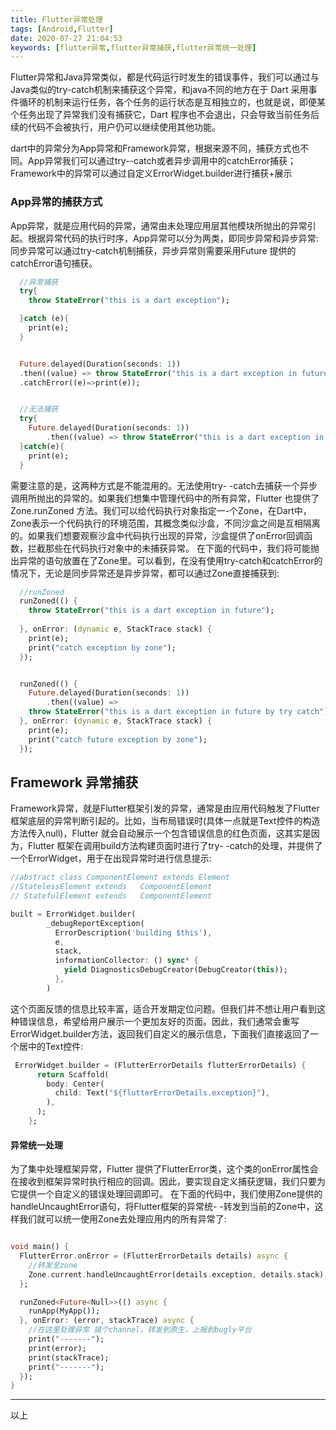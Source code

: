 ```yaml
---
title: Flutter异常处理
tags: [Android,Flutter]
date: 2020-07-27 21:04:53
keywords: [flutter异常,flutter异常捕获,flutter异常统一处理]
---
```


Flutter异常和Java异常类似，都是代码运行时发生的错误事件，我们可以通过与Java类似的try-catch机制来捕获这个异常，和java不同的地方在于 Dart 采用事件循环的机制来运行任务，各个任务的运行状态是互相独立的，也就是说，即便某个任务出现了异常我们没有捕获它，Dart 程序也不会退出，只会导致当前任务后续的代码不会被执行，用户仍可以继续使用其他功能。

<!--more-->

dart中的异常分为App异常和Framework异常，根据来源不同，捕获方式也不同。App异常我们可以通过try--catch或者异步调用中的catchError捕获；Framework中的异常可以通过自定义ErrorWidget.builder进行捕获+展示

### App异常的捕获方式

App异常，就是应用代码的异常，通常由未处理应用层其他模块所抛出的异常引起。根据异常代码的执行时序，App异常可以分为两类，即同步异常和异步异常:同步异常可以通过try-catch机制捕获，异步异常则需要采用Future 提供的catchError语句捕获。

``` dart
  //异常捕获
  try{
    throw StateError("this is a dart exception");

  }catch (e){
    print(e);
  }


  Future.delayed(Duration(seconds: 1))
  .then((value) => throw StateError("this is a dart exception in future") )
  .catchError((e)=>print(e));


  //无法捕获
  try{
    Future.delayed(Duration(seconds: 1))
        .then((value) => throw StateError("this is a dart exception in future by try catch") );
  }catch(e){
    print(e);
  }
```

需要注意的是，这两种方式是不能混用的。无法使用try- -catch去捕获一个异步调用所抛出的异常的。如果我们想集中管理代码中的所有异常，Flutter 也提供了Zone.runZoned 方法。我们可以给代码执行对象指定一-个Zone，在Dart中，Zone表示一个代码执行的环境范围，其概念类似沙盒，不同沙盒之间是互相隔离的。如果我们想要观察沙盒中代码执行出现的异常，沙盒提供了onError回调函数，拦截那些在代码执行对象中的未捕获异常。
在下面的代码中，我们将可能抛出异常的语句放置在了Zone里。可以看到，在没有使用try-catch和catchError的情况下，无论是同步异常还是异步异常，都可以通过Zone直接捕获到:

``` dart
  //runZoned
  runZoned(() {
    throw StateError("this is a dart exception in future");
    
  }, onError: (dynamic e, StackTrace stack) {
    print(e);
    print("catch exception by zone");
  });


  runZoned(() {
    Future.delayed(Duration(seconds: 1))
        .then((value) =>
    throw StateError("this is a dart exception in future by try catch"));
  }, onError: (dynamic e, StackTrace stack) {
    print(e);
    print("catch future exception by zone");
  });
```



## Framework 异常捕获

Framework异常，就是Flutter框架引发的异常，通常是由应用代码触发了Flutter 框架底层的异常判断引起的。比如，当布局错误时(具体一点就是Text控件的构造方法传入null)，Flutter 就会自动展示一个包含错误信息的红色页面，这其实是因为，Flutter 框架在调用build方法构建页面时进行了try- -catch的处理，并提供了一个ErrorWidget，用于在出现异常时进行信息提示:

``` dart
//abstract class ComponentElement extends Element 
//StatelessElement extends 	 ComponentElement
// StatefulElement extends 	 ComponentElement

built = ErrorWidget.builder(
        _debugReportException(
          ErrorDescription('building $this'),
          e,
          stack,
          informationCollector: () sync* {
            yield DiagnosticsDebugCreator(DebugCreator(this));
          },
        )
```

这个页面反馈的信息比较丰富，适合开发期定位问题。但我们并不想让用户看到这种错误信息，希望给用户展示一个更加友好的页面。因此，我们通常会重写ErrorWidget.builder方法，返回我们自定义的展示信息，下面我们直接返回了一个居中的Text控件:

``` dart
 ErrorWidget.builder = (FlutterErrorDetails flutterErrorDetails) {
      return Scaffold(
        body: Center(
          child: Text("${flutterErrorDetails.exception}"),
        ),
      );
    };
```



#### 异常统一处理

为了集中处理框架异常，Flutter 提供了FlutterError类，这个类的onError属性会在接收到框架异常时执行相应的回调。因此，要实现自定义捕获逻辑，我们只要为它提供一个自定义的错误处理回调即可。
在下面的代码中，我们使用Zone提供的handleUncaughtError语句，将Flutter框架的异常统- -转发到当前的Zone中，这样我们就可以统一使用Zone去处理应用内的所有异常了:

``` dart

void main() {
  FlutterError.onError = (FlutterErrorDetails details) async {
    //转发至zone
    Zone.current.handleUncaughtError(details.exception, details.stack);
  };

  runZoned<Future<Null>>(() async {
    runApp(MyApp());
  }, onError: (error, stackTrace) async {
    //在这里处理异常 搞个channel，转发到原生，上报到bugly平台
    print("-------");
    print(error);
    print(stackTrace);
    print("-------");
  });
}
```



----

以上